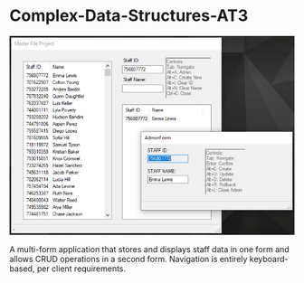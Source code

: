 # Complex-Data-Structures-AT3

![Screenshot of C# .NET Framework app](/assets/images/masterfileproject.png)

A multi-form application that stores and displays staff data in one form and allows CRUD operations in a second form. Navigation is entirely keyboard-based, per client requirements. 
